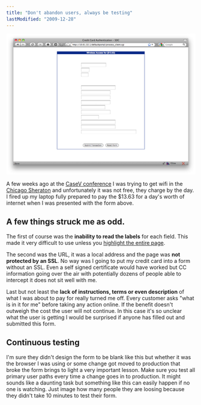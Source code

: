 ```yaml
---
title: "Don't abandon users, always be testing"
lastModified: "2009-12-28"
---
```


[![](/images/form-blank.png "form-blank")](http://nickdenardis.com/wp-content/uploads/2009/12/form-blank.png)

A few weeks ago at the [CaseV conference](http://www.casefive.org/media/index.htm) I was trying to get wifi in the [Chicago Sheraton](http://www.sheratonchicago.com/) and unfortunately it was not free, they charge by the day. I fired up my laptop fully prepared to pay the $13.63 for a day's worth of internet when I was presented with the form above.

## A few things struck me as odd.

The first of course was the **inability to read the labels** for each field. This made it very difficult to use unless you [highlight the entire page](http://nickdenardis.com/wp-content/uploads/2009/12/form-highlighted.png).

The second was the URL, it was a local address and the page was **not protected by an SSL**. No way was I going to put my credit card into a form without an SSL. Even a self signed certificate would have worked but CC information going over the air with potentially dozens of people able to intercept it does not sit well with me.

Last but not least the **lack of instructions, terms or even description** of what I was about to pay for really turned me off. Every customer asks "what is in it for me" before taking any action online. If the benefit doesn't outweigh the cost the user will not continue. In this case it's so unclear what the user is getting I would be surprised if anyone has filled out and submitted this form.

## Continuous testing

I'm sure they didn't design the form to be blank like this but whether it was the browser I was using or some change got moved to production that broke the form brings to light a very important lesson. Make sure you test all primary user paths every time a change goes in to production. It might sounds like a daunting task but something like this can easily happen if no one is watching. Just image how many people they are loosing because they didn't take 10 minutes to test their form.

